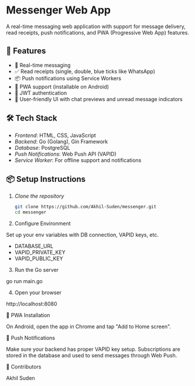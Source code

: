 # Messenger Web App

A real-time messaging web application with support for message delivery, read receipts, push notifications, and PWA (Progressive Web App) features.

## 🚀 Features

- 📩 Real-time messaging
- ✅ Read receipts (single, double, blue ticks like WhatsApp)
- 📦 Push notifications using Service Workers
- 📱 PWA support (installable on Android)
- 🔐 JWT authentication
- 🧩 User-friendly UI with chat previews and unread message indicators

## 🛠 Tech Stack

- *Frontend*: HTML, CSS, JavaScript
- *Backend*: Go (Golang), Gin Framework
- *Database*: PostgreSQL
- *Push Notifications*: Web Push API (VAPID)
- *Service Worker*: For offline support and notifications

## 📦 Setup Instructions

1. *Clone the repository*
   ```bash
   git clone https://github.com/Akhil-Suden/messenger.git
   cd messenger

2. Configure Environment

Set up your env variables with DB connection, VAPID keys, etc.

- DATABASE_URL
- VAPID_PRIVATE_KEY
- VAPID_PUBLIC_KEY

3. Run the Go server

go run main.go


4. Open your browser

http://localhost:8080



📱 PWA Installation

On Android, open the app in Chrome and tap "Add to Home screen".

🔔 Push Notifications

Make sure your backend has proper VAPID key setup. Subscriptions are stored in the database and used to send messages through Web Push.

👥 Contributors

Akhil Suden
